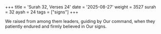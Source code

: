+++
title = 'Surah 32, Verses 24'
date = '2025-08-27'
weight = 3527
surah = 32
ayah = 24
tags = ["signs"]
+++

We raised from among them leaders, guiding by Our command, when they patiently endured and firmly believed in Our signs.